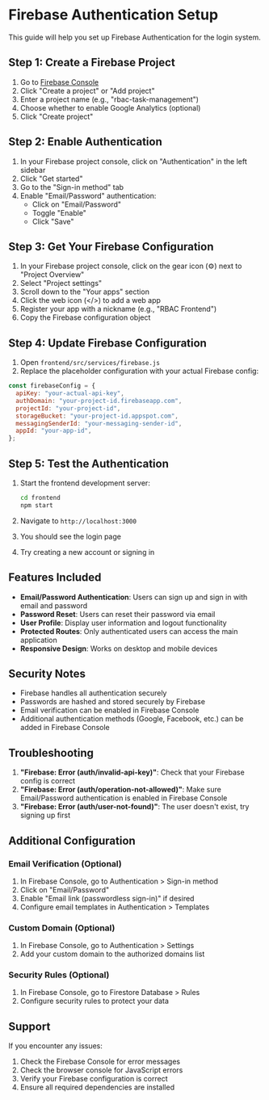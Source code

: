 # Firebase Authentication Setup

This guide will help you set up Firebase Authentication for the login system.

## Step 1: Create a Firebase Project

1. Go to [Firebase Console](https://console.firebase.google.com/)
2. Click "Create a project" or "Add project"
3. Enter a project name (e.g., "rbac-task-management")
4. Choose whether to enable Google Analytics (optional)
5. Click "Create project"

## Step 2: Enable Authentication

1. In your Firebase project console, click on "Authentication" in the left sidebar
2. Click "Get started"
3. Go to the "Sign-in method" tab
4. Enable "Email/Password" authentication:
   - Click on "Email/Password"
   - Toggle "Enable"
   - Click "Save"

## Step 3: Get Your Firebase Configuration

1. In your Firebase project console, click on the gear icon (⚙️) next to "Project Overview"
2. Select "Project settings"
3. Scroll down to the "Your apps" section
4. Click the web icon (</>) to add a web app
5. Register your app with a nickname (e.g., "RBAC Frontend")
6. Copy the Firebase configuration object

## Step 4: Update Firebase Configuration

1. Open `frontend/src/services/firebase.js`
2. Replace the placeholder configuration with your actual Firebase config:

```javascript
const firebaseConfig = {
  apiKey: "your-actual-api-key",
  authDomain: "your-project-id.firebaseapp.com",
  projectId: "your-project-id",
  storageBucket: "your-project-id.appspot.com",
  messagingSenderId: "your-messaging-sender-id",
  appId: "your-app-id",
};
```

## Step 5: Test the Authentication

1. Start the frontend development server:

   ```bash
   cd frontend
   npm start
   ```

2. Navigate to `http://localhost:3000`
3. You should see the login page
4. Try creating a new account or signing in

## Features Included

- **Email/Password Authentication**: Users can sign up and sign in with email and password
- **Password Reset**: Users can reset their password via email
- **User Profile**: Display user information and logout functionality
- **Protected Routes**: Only authenticated users can access the main application
- **Responsive Design**: Works on desktop and mobile devices

## Security Notes

- Firebase handles all authentication securely
- Passwords are hashed and stored securely by Firebase
- Email verification can be enabled in Firebase Console
- Additional authentication methods (Google, Facebook, etc.) can be added in Firebase Console

## Troubleshooting

1. **"Firebase: Error (auth/invalid-api-key)"**: Check that your Firebase config is correct
2. **"Firebase: Error (auth/operation-not-allowed)"**: Make sure Email/Password authentication is enabled in Firebase Console
3. **"Firebase: Error (auth/user-not-found)"**: The user doesn't exist, try signing up first

## Additional Configuration

### Email Verification (Optional)

1. In Firebase Console, go to Authentication > Sign-in method
2. Click on "Email/Password"
3. Enable "Email link (passwordless sign-in)" if desired
4. Configure email templates in Authentication > Templates

### Custom Domain (Optional)

1. In Firebase Console, go to Authentication > Settings
2. Add your custom domain to the authorized domains list

### Security Rules (Optional)

1. In Firebase Console, go to Firestore Database > Rules
2. Configure security rules to protect your data

## Support

If you encounter any issues:

1. Check the Firebase Console for error messages
2. Check the browser console for JavaScript errors
3. Verify your Firebase configuration is correct
4. Ensure all required dependencies are installed
